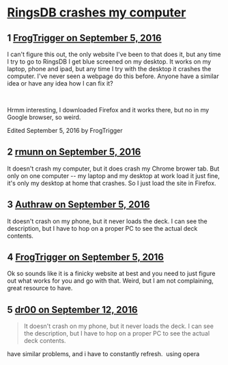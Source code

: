 # [RingsDB crashes my computer](https://community.fantasyflightgames.com/topic/229345-ringsdb-crashes-my-computer/)

## 1 [FrogTrigger on September 5, 2016](https://community.fantasyflightgames.com/topic/229345-ringsdb-crashes-my-computer/?do=findComment&comment=2399882)

I can't figure this out, the only website I've been to that does it, but any time I try to go to RingsDB I get blue screened on my desktop. It works on my laptop, phone and ipad, but any time I try with the desktop it crashes the computer. I've never seen a webpage do this before. Anyone have a similar idea or have any idea how I can fix it?

 

Hrmm interesting, I downloaded Firefox and it works there, but no in my Google browser, so weird.

Edited September 5, 2016 by FrogTrigger

## 2 [rmunn on September 5, 2016](https://community.fantasyflightgames.com/topic/229345-ringsdb-crashes-my-computer/?do=findComment&comment=2400163)

It doesn't crash my computer, but it does crash my Chrome brower tab. But only on one computer -- my laptop and my desktop at work load it just fine, it's only my desktop at home that crashes. So I just load the site in Firefox.

## 3 [Authraw on September 5, 2016](https://community.fantasyflightgames.com/topic/229345-ringsdb-crashes-my-computer/?do=findComment&comment=2400333)

It doesn't crash on my phone, but it never loads the deck. I can see the description, but I have to hop on a proper PC to see the actual deck contents.

## 4 [FrogTrigger on September 5, 2016](https://community.fantasyflightgames.com/topic/229345-ringsdb-crashes-my-computer/?do=findComment&comment=2400348)

Ok so sounds like it is a finicky website at best and you need to just figure out what works for you and go with that. Weird, but I am not complaining, great resource to have.

## 5 [dr00 on September 12, 2016](https://community.fantasyflightgames.com/topic/229345-ringsdb-crashes-my-computer/?do=findComment&comment=2409957)

> It doesn't crash on my phone, but it never loads the deck. I can see the description, but I have to hop on a proper PC to see the actual deck contents.

have similar problems, and i have to constantly refresh.  using opera

